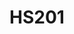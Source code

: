 ---
layout: course
title: HS201
department: Humanities and Social Sciences
name: Economics
type: Theory
description: "International trade, foreign exchange and balance of payments, stabilization policies : Monetary, Fiscal and Exchange rate policies."
instructor: Prof. Gopal Parashari
prerequisites:
semestertype: Full
level: UG
lectures: 2
tutorials: 1
practicals: 0
credits: 6
email: gp@iitdh.ac.in
syllabus: "Basic economic problems. resource constraints and Welfare maximizations. Nature of Economics: Positive and normative economics; Micro and macroeconomics, Basic concepts in economics. The role of the State in economic activity; market and government failures; New Economic Policy in India. Theory of utility and consumer’s choice. Theories of demand, supply and market equilibrium. Theories of firm, productionand costs. Market structures. competition, oligopoly, monopoly. An overview of macroeconomics, measurement and determination of national income. Consumption, investments. Commercial Relationship between money, output and prices. Inflation - causes, consequences and remedies. International trade, foreign exchange and balance of payments, stabilization policies : Monetary, Fiscal and Exchange rate policies."
references: 
    - P. A. Samuelson & W. D. nordhaus, Economics, McGraw Hill, NY, 1995
    - A. Koutsoyiannis, Modern Microeconomics, Macmillan, 1975. R. Pindyck and D. L. Rubinfeld, Microeconomics, Macmillan publishing company, NY, 1989.
    - R. J. Gordon, Macroeconomics 4th edition, LittleBrown and Co., Boston, 1987.
    - William F. Shughart II, The Organization of Industry, Richard D. Irwin, Illinois, 1990.
    - R.S. Pindyck and D.L. Rubinfeld. Microeconomics (7th Edition), Pearson Prentice Hall, New Jersey, 2009.
    - R. Dornbusch, S. Fischer, and R. Startz, Macroeconomics (9th Edition), McGraw-Hill Inc. New York, 2004.
permalink: /:title/
categories: hs 200 ug
---